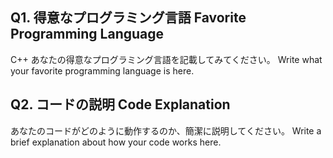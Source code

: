 ## Q1. 得意なプログラミング言語 Favorite Programming Language
C++
あなたの得意なプログラミング言語を記載してみてください。
Write what your favorite programming language is here.

## Q2. コードの説明 Code Explanation
あなたのコードがどのように動作するのか、簡潔に説明してください。
Write a brief explanation about how your code works here.

